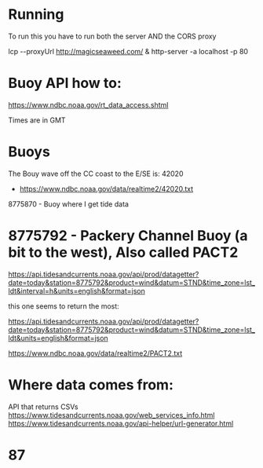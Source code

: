 # Running

To run this you have to run both the server AND the CORS proxy

lcp --proxyUrl http://magicseaweed.com/ &
http-server -a localhost -p 80
 
 # Buoy API how to:

 https://www.ndbc.noaa.gov/rt_data_access.shtml

 Times are in GMT

# Buoys

The Bouy wave off the CC coast to the E/SE is: 42020
- https://www.ndbc.noaa.gov/data/realtime2/42020.txt

8775870 - Buoy where I get tide data

# 8775792 - Packery Channel Buoy (a bit to the west), Also called PACT2

https://api.tidesandcurrents.noaa.gov/api/prod/datagetter?date=today&station=8775792&product=wind&datum=STND&time_zone=lst_ldt&interval=h&units=english&format=json


this one seems to return the most:

https://api.tidesandcurrents.noaa.gov/api/prod/datagetter?date=today&station=8775792&product=wind&datum=STND&time_zone=lst_ldt&units=english&format=json


https://www.ndbc.noaa.gov/data/realtime2/PACT2.txt


# Where data comes from:


API that returns CSVs
https://www.tidesandcurrents.noaa.gov/web_services_info.html
https://www.tidesandcurrents.noaa.gov/api-helper/url-generator.html

# 87
